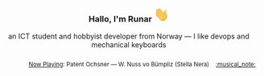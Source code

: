 <h3 align="center">Hallo, I'm Runar <img src="./assets/wave.gif" width="30px" height="30px"></h3>

<div align="center">an ICT student and hobbyist developer from Norway — I like devops and mechanical keyboards</div>

<br/>
<div align="right"><sub>
  <a href="https://www.last.fm/user/runarsf">Now Playing</a>: Patent Ochsner &mdash; W. Nuss vo Bümpliz (Stella Nera) &nbsp;&nbsp; <a href="https:&#x2F;&#x2F;www.last.fm&#x2F;music&#x2F;Patent+Ochsner&#x2F;_&#x2F;W.+Nuss+vo+B%C3%BCmpliz">:musical_note:</a>
</sub></div>

